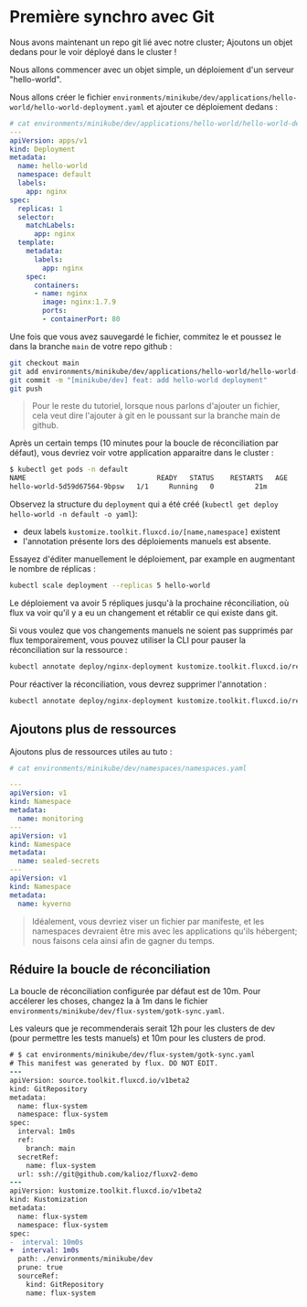 # Première synchro avec Git

Nous avons maintenant un repo git lié avec notre cluster; Ajoutons un objet dedans pour le voir déployé dans le cluster !

Nous allons commencer avec un objet simple, un déploiement d'un serveur "hello-world".

Nous allons créer le fichier `environments/minikube/dev/applications/hello-world/hello-world-deployment.yaml` et ajouter ce déploiement dedans :

```yaml
# cat environments/minikube/dev/applications/hello-world/hello-world-deployment.yaml
---
apiVersion: apps/v1
kind: Deployment
metadata:
  name: hello-world
  namespace: default
  labels:
    app: nginx
spec:
  replicas: 1
  selector:
    matchLabels:
      app: nginx
  template:
    metadata:
      labels:
        app: nginx
    spec:
      containers:
      - name: nginx
        image: nginx:1.7.9
        ports:
        - containerPort: 80
```

Une fois que vous avez sauvegardé le fichier, commitez le et poussez le dans la branche `main` de votre repo github :

```bash
git checkout main
git add environments/minikube/dev/applications/hello-world/hello-world-deployment.yaml
git commit -m "[minikube/dev] feat: add hello-world deployment"
git push
```

> Pour le reste du tutoriel, lorsque nous parlons d'ajouter un fichier, cela veut dire l'ajouter à git en le poussant sur la branche main de github.

Après un certain temps (10 minutes pour la boucle de réconciliation par défaut), vous devriez voir votre application apparaitre dans le cluster :

```bash
$ kubectl get pods -n default
NAME                                READY   STATUS    RESTARTS   AGE
hello-world-5d59d67564-9bpsw   1/1     Running   0          21m
```

Observez la structure du `deployment` qui a été créé (`kubectl get deploy hello-world -n default -o yaml`):
- deux labels `kustomize.toolkit.fluxcd.io/[name,namespace]` existent
- l'annotation présente lors des déploiements manuels est absente.

Essayez d'éditer manuellement le déploiement, par example en augmentant le nombre de réplicas :

```bash
kubectl scale deployment --replicas 5 hello-world
```

Le déploiement va avoir 5 répliques jusqu'à la prochaine réconciliation, où flux va voir qu'il y a eu un changement et rétablir ce qui existe dans git.

Si vous voulez que vos changements manuels ne soient pas supprimés par flux temporairement, vous pouvez utiliser la CLI pour pauser la réconciliation sur la ressource :

```bash
kubectl annotate deploy/nginx-deployment kustomize.toolkit.fluxcd.io/reconcile=disabled
```

Pour réactiver la réconciliation, vous devrez supprimer l'annotation :
```bash
kubectl annotate deploy/nginx-deployment kustomize.toolkit.fluxcd.io/reconcile-
```

## Ajoutons plus de ressources

Ajoutons plus de ressources utiles au tuto :

```yaml
# cat environments/minikube/dev/namespaces/namespaces.yaml

---
apiVersion: v1
kind: Namespace
metadata:
  name: monitoring
---
apiVersion: v1
kind: Namespace
metadata:
  name: sealed-secrets
---
apiVersion: v1
kind: Namespace
metadata:
  name: kyverno
```

> Idéalement, vous devriez viser un fichier par manifeste, et les namespaces devraient être mis avec les applications qu'ils hébergent; nous faisons cela ainsi afin de gagner du temps.

## Réduire la boucle de réconciliation

La boucle de réconciliation configurée par défaut est de 10m. Pour accélerer les choses, changez la à 1m dans le fichier `environments/minikube/dev/flux-system/gotk-sync.yaml`.

Les valeurs que je recommenderais serait 12h pour les clusters de dev (pour permettre les tests manuels) et 10m pour les clusters de prod.

```diff
# $ cat environments/minikube/dev/flux-system/gotk-sync.yaml
# This manifest was generated by flux. DO NOT EDIT.
---
apiVersion: source.toolkit.fluxcd.io/v1beta2
kind: GitRepository
metadata:
  name: flux-system
  namespace: flux-system
spec:
  interval: 1m0s
  ref:
    branch: main
  secretRef:
    name: flux-system
  url: ssh://git@github.com/kalioz/fluxv2-demo
---
apiVersion: kustomize.toolkit.fluxcd.io/v1beta2
kind: Kustomization
metadata:
  name: flux-system
  namespace: flux-system
spec:
-  interval: 10m0s
+  interval: 1m0s
  path: ./environments/minikube/dev
  prune: true
  sourceRef:
    kind: GitRepository
    name: flux-system
```
